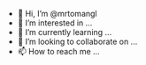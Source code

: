 - 👋 Hi, I’m @mrtomangl
- 👀 I’m interested in ...
- 🌱 I’m currently learning ...
- 💞️ I’m looking to collaborate on ...
- 📫 How to reach me ...

<!---
mrtomangl/mrtomangl is a ✨ special ✨ repository because its `README.md` (this file) appears on your GitHub profile.
You can click the Preview link to take a look at your changes.
--->
